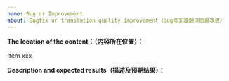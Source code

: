 ```yaml
---
name: Bug or Improvement
about: Bugfix or translation quality improvement（bug修复或翻译质量改进）
---
```


<!-- Please don't delete this template -->
<!-- ISSUE TEMPLATE -->

**The location of the content：（内容所在位置）：**
<!-- (e.g. `Item xxx`, where "xxx" is the Item number) -->
Item xxx

**Description and expected results（描述及预期结果）：**
